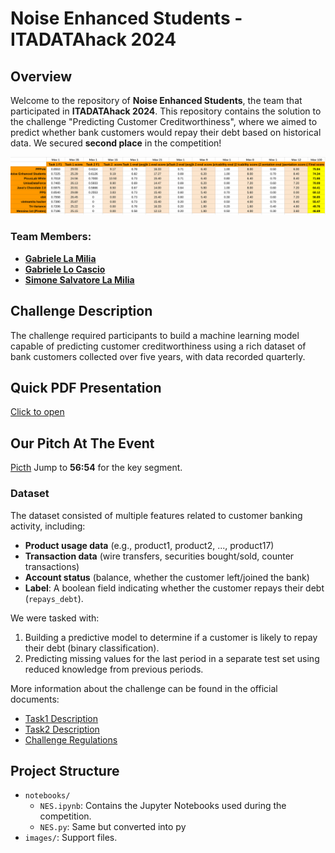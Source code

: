 # Noise Enhanced Students - ITADATAhack 2024

## Overview

Welcome to the repository of **Noise Enhanced Students**, 
the team that participated in **ITADATAhack 2024**. 
This repository contains the solution to the challenge 
"Predicting Customer Creditworthiness", where we aimed 
to predict whether bank customers would repay their debt 
based on historical data. We secured **second place** in 
the competition!

![LeaderBoard](./images/FinalRank_Hack.png)


### Team Members:
- **[Gabriele La Milia](https://www.linkedin.com/in/gabrielelm/)**  
- **[Gabriele Lo Cascio](www.linkedin.com/in/gabriele-locascio)**
- **[Simone Salvatore La Milia](https://www.linkedin.com/in/simonesalvatorelamilia/)**

## Challenge Description

The challenge required participants to build a machine learning model capable of predicting customer creditworthiness using a rich dataset of bank customers collected over five years, with data recorded quarterly.


## Quick PDF Presentation
[Click to open](./files/PRESENTAZIONE-NOISE_ENHANCED%20STUDENTS.pdf)

## Our Pitch At The Event

[Picth](https://www.linkedin.com/events/7241191022246940673/comments/) Jump to **56:54** for the key segment.


### Dataset
The dataset consisted of multiple features related to customer banking activity, including:
- **Product usage data** (e.g., product1, product2, ..., product17)
- **Transaction data** (wire transfers, securities bought/sold, counter transactions)
- **Account status** (balance, whether the customer left/joined the bank)
- **Label**: A boolean field indicating whether the customer repays their debt (`repays_debt`).

We were tasked with:
1. Building a predictive model to determine if a customer is likely to repay their debt (binary classification).
2. Predicting missing values for the last period in a separate test set using reduced knowledge from previous periods.

More information about the challenge can be found in the official documents:

- [Task1 Description](./files/Task01_ITADATAhack2024.pdf)
- [Task2 Description](./files/Task02_ITADATAhack2024.pdf)
- [Challenge Regulations](./files/Regolamento_ITADATAhack2024.pdf)

## Project Structure

- `notebooks/`
  - `NES.ipynb`: Contains the Jupyter Notebooks used during the competition.
  - `NES.py`: Same but converted into py
- `images/`: Support files.

